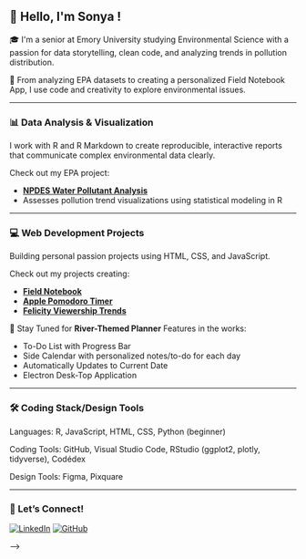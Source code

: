 ## 👋 Hello, I'm Sonya !

🎓 I'm a senior at Emory University studying Environmental Science with a passion for data storytelling, clean code, and analyzing trends in pollution distribution.

🌱 From analyzing EPA datasets to creating a personalized Field Notebook App, I use code and creativity to explore environmental issues.

---

### 📊 Data Analysis & Visualization
I work with R and R Markdown to create reproducible, interactive reports that communicate complex environmental data clearly.

Check out my EPA project:
- [**NPDES Water Pollutant Analysis**](https://github.com/sonya-dee/npdes_water_2024)  
- Assesses pollution trend visualizations using statistical modeling in R

---
### 💻 Web Development Projects
Building personal passion projects using HTML, CSS, and JavaScript.

Check out my projects creating: 
- [**Field Notebook**](https://github.com/sonya-dee/field_notebook)
- [**Apple Pomodoro Timer**](https://github.com/sonya-dee/apple_timer)
- [**Felicity Viewership Trends**](https://github.com/sonya-dee/felicity_thursdays_2024)

📝 Stay Tuned for **River-Themed Planner**
Features in the works: 
- To-Do List with Progress Bar
- Side Calendar with personalized notes/to-do for each day
- Automatically Updates to Current Date
- Electron Desk-Top Application

--- 
### 🛠️ Coding Stack/Design Tools 
Languages: R, JavaScript, HTML, CSS, Python (beginner)

Coding Tools: GitHub, Visual Studio Code, RStudio (ggplot2, plotly, tidyverse), Codédex

Design Tools: Figma, Pixquare 

---

### 🤝 Let’s Connect!

[![LinkedIn](https://img.shields.io/badge/LinkedIn-blue?logo=linkedin&logoColor=white)](https://www.linkedin.com/in/sonya-doubledee-a84499294/)
[![GitHub](https://img.shields.io/badge/GitHub-000?logo=github&logoColor=white)](https://github.com/sonya-dee)

-->
